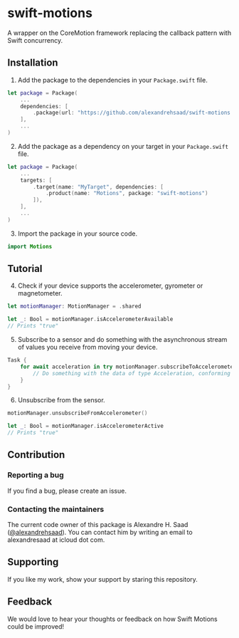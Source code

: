 # swift-motions

A wrapper on the CoreMotion framework replacing the callback pattern with Swift concurrency.

## Installation

1. Add the package to the dependencies in your `Package.swift` file.

```swift
let package = Package(
    ...
    dependencies: [
        .package(url: "https://github.com/alexandrehsaad/swift-motions.git", branch: "main")
    ],
    ...
)
```

2. Add the package as a dependency on your target in your `Package.swift` file.

```swift
let package = Package(
    ...
    targets: [
        .target(name: "MyTarget", dependencies: [
            .product(name: "Motions", package: "swift-motions")
        ]),
    ],
    ...
)
```

3. Import the package in your source code.

```swift
import Motions
```

## Tutorial

4. Check if your device supports the accelerometer, gyrometer or magnetometer.

```swift
let motionManager: MotionManager = .shared

let _: Bool = motionManager.isAccelerometerAvailable
// Prints "true"
```

5. Subscribe to a sensor and do something with the asynchronous stream of values 
you receive from moving your device.

```swift
Task {
    for await acceleration in try motionManager.subscribeToAccelerometer() {
        // Do something with the data of type Acceleration, conforming to the custom protocol PlottableInThreeDimensions.
    }
}
```

6. Unsubscribe from the sensor.

```swift
motionManager.unsubscribeFromAccelerometer()

let _: Bool = motionManager.isAccelerometerActive
// Prints "true"
```

## Contribution

### Reporting a bug

If you find a bug, please create an issue.

### Contacting the maintainers

The current code owner of this package is Alexandre H. Saad ([@alexandrehsaad](https://github.com/alexandrehsaad)). You can contact him by writing an email to alexandresaad at icloud dot com.

## Supporting

If you like my work, show your support by staring this repository.
 
## Feedback

We would love to hear your thoughts or feedback on how Swift Motions could be improved!
